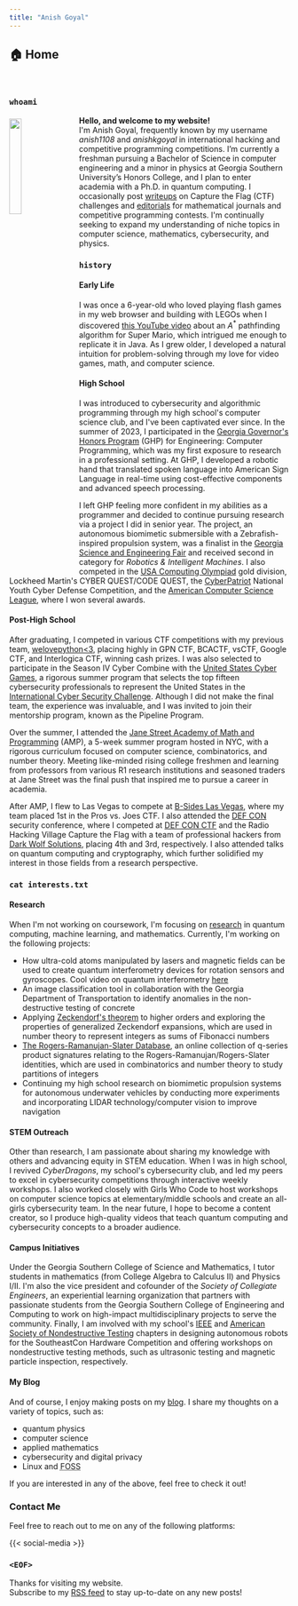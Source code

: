 ```yaml
---
title: "Anish Goyal"
---
```


## 🏠 Home 
<br>

### `whoami`

<img src="/images/pfp.jpg" style="width:21%; float:left; margin-right: 20px; margin-top: 5px;"/>

**Hello, and welcome to my website!** <br> 
I'm Anish Goyal, frequently known by my username *anish1108* and *anishkgoyal* in international hacking and competitive programming competitions. I’m currently a freshman pursuing a Bachelor of Science in computer engineering and a minor in physics at Georgia Southern University’s Honors College, and I plan to enter academia with a Ph.D. in quantum computing. I occasionally post [writeups](/writeups) on Capture the Flag (CTF) challenges and [editorials](/editorials) for mathematical journals and competitive programming contests. I'm continually seeking to expand my understanding of niche topics in computer science, mathematics, cybersecurity, and physics.

### `history`
#### Early Life
I was once a 6-year-old who loved playing flash games in my web browser and building with LEGOs when I discovered [this YouTube video](https://www.youtube.com/watch?v=DlkMs4ZHHr8) about an $A^*$ pathfinding algorithm for Super Mario, which intrigued me enough to replicate it in Java. As I grew older, I developed a natural intuition for problem-solving through my love for video games, math, and computer science.

#### High School
I was introduced to cybersecurity and algorithmic programming through my high school's computer science club, and I've been captivated ever since. In the summer of 2023, I participated in the [Georgia Governor's Honors Program](https://gosa.georgia.gov/governors-honors-program) (GHP) for Engineering: Computer Programming, which was my first exposure to research in a professional setting. At GHP, I developed a robotic hand that translated spoken language into American Sign Language in real-time using cost-effective components and advanced speech processing. 

I left GHP feeling more confident in my abilities as a programmer and decided to continue pursuing research via a project I did in senior year. The project, an autonomous biomimetic submersible with a Zebrafish-inspired propulsion system, was a finalist in the [Georgia Science and Engineering Fair](https://www.georgiacenter.uga.edu/youth/academic-competitions/georgia-science-and-engineering-fair) and received second in category for *Robotics & Intelligent Machines*. I also competed in the [USA Computing Olympiad](https://usaco.org/) gold division, Lockheed Martin's CYBER QUEST/CODE QUEST, the [CyberPatriot](https://www.uscyberpatriot.org/) National Youth Cyber Defense Competition, and the [American Computer Science League](https://www.acsl.org/), where I won several awards.

#### Post-High School
After graduating, I competed in various CTF competitions with my previous team, [welovepython<3](https://ctftime.org/team/283017/), placing highly in GPN CTF, BCACTF, vsCTF, Google CTF, and Interlogica CTF, winning cash prizes. I was also selected to participate in the Season IV Cyber Combine with the [United States Cyber Games](https://www.uscybergames.com/), a rigorous summer program that selects the top fifteen cybersecurity professionals to represent the United States in the [International Cyber Security Challenge](https://icc.ecsc.eu/). Although I did not make the final team, the experience was invaluable, and I was invited to join their mentorship program, known as the Pipeline Program.

Over the summer, I attended the [Jane Street Academy of Math and Programming](https://www.janestreet.com/join-jane-street/programs-and-events/amp/) (AMP), a 5-week summer program hosted in NYC, with a rigorous curriculum focused on computer science, combinatorics, and number theory. Meeting like-minded rising college freshmen and learning from professors from various R1 research institutions and seasoned traders at Jane Street was the final push that inspired me to pursue a career in academia.

After AMP, I flew to Las Vegas to compete at [B-Sides Las Vegas](https://bsideslv.org/), where my team placed 1st in the Pros vs. Joes CTF. I also attended the [DEF CON](https://www.defcon.org/) security conference, where I competed at [DEF CON CTF](https://www.defcon.org/html/links/dc-ctf.html) and the Radio Hacking Village Capture the Flag with a team of professional hackers from [Dark Wolf Solutions](https://www.darkwolfsolutions.com/), placing 4th and 3rd, respectively. I also attended talks on quantum computing and cryptography, which further solidified my interest in those fields from a research perspective.

### `cat interests.txt` 
#### Research
When I'm not working on coursework, I'm focusing on [research](/research) in quantum computing, machine learning, and mathematics. Currently, I'm working on the following projects:
- How ultra-cold atoms manipulated by lasers and magnetic fields can be used to create quantum interferometry devices for rotation sensors and gyroscopes. Cool video on quantum interferometry [here](https://www.youtube.com/watch?v=bFM9HHB9JXI)
- An image classification tool in collaboration with the Georgia Department of Transportation to identify anomalies in the non-destructive testing of concrete
- Applying [Zeckendorf's theorem](https://en.wikipedia.org/wiki/Zeckendorf%27s_theorem) to higher orders and exploring the properties of generalized Zeckendorf expansions, which are used in number theory to represent integers as sums of Fibonacci numbers
- [The Rogers-Ramanujan-Slater Database](https://rrsdb.github.io/index.html), an online collection of q-series product signatures relating to the Rogers-Ramanujan/Rogers-Slater identities, which are used in combinatorics and number theory to study partitions of integers
- Continuing my high school research on biomimetic propulsion systems for autonomous underwater vehicles by conducting more experiments and incorporating LIDAR technology/computer vision to improve navigation

#### STEM Outreach
Other than research, I am passionate about sharing my knowledge with others and advancing equity in STEM education. When I was in high school, I revived *CyberDragons*, my school's cybersecurity club, and led my peers to excel in cybersecurity competitions through interactive weekly workshops. I also worked closely with Girls Who Code to host workshops on computer science topics at elementary/middle schools and create an all-girls cybersecurity team. In the near future, I hope to become a content creator, so I produce high-quality videos that teach quantum computing and cybersecurity concepts to a broader audience.

#### Campus Initiatives
Under the Georgia Southern College of Science and Mathematics, I tutor students in mathematics (from College Algebra to Calculus II) and Physics I/II. I'm also the vice president and cofounder of the *Society of Collegiate Engineers*, an experiential learning organization that partners with passionate students from the Georgia Southern College of Engineering and Computing to work on high-impact multidisciplinary projects to serve the community. Finally, I am involved with my school's [IEEE](https://www.ieee.org/) and [American Society of Nondestructive Testing](https://www.asnt.org/) chapters in designing autonomous robots for the SoutheastCon Hardware Competition and offering workshops on nondestructive testing methods, such as ultrasonic testing and magnetic particle inspection, respectively.

#### My Blog
And of course, I enjoy making posts on my [blog](/blog). I share my thoughts on a variety of topics, such as:
- quantum physics
- computer science
- applied mathematics
- cybersecurity and digital privacy
- Linux and <abbr title="Free/Open Source Software">FOSS</abbr>

If you are interested in any of the above, feel free to check it out! <br>

### Contact Me
Feel free to reach out to me on any of the following platforms:

{{< social-media >}}

### `<EOF>`
Thanks for visiting my website.<br>
Subscribe to my [RSS feed](/index.xml) to stay up-to-date on any new posts!